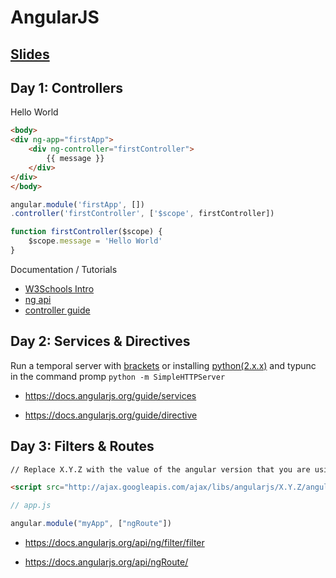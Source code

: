 # AngularJS

## <a href="https://github.com/HackYourFuture/AngularJS/tree/master/slides">Slides</a>

## Day 1: Controllers

Hello World

``` HTML
<body>
<div ng-app="firstApp">
	<div ng-controller="firstController">
		{{ message }}	
	</div>
</div>
</body>
```

``` javascript
angular.module('firstApp', [])
.controller('firstController', ['$scope', firstController])

function firstController($scope) {
	$scope.message = 'Hello World'
}
```

Documentation / Tutorials

* <a href="http://www.w3schools.com/angular/angular_intro.asp">W3Schools Intro</a>
* <a href="https://docs.angularjs.org/api/ng">ng api </a>
* <a href="https://docs.angularjs.org/guide/controller">controller guide</a>

## Day 2: Services & Directives

Run a temporal server with <a href="http://brackets.io/">brackets</a> or installing <a href="https://www.python.org/downloads/">python(2.x.x)</a> and typunc in the command promp ```python -m SimpleHTTPServer```

* <a href="https://docs.angularjs.org/guide/services">https://docs.angularjs.org/guide/services</a>

* <a href="https://docs.angularjs.org/guide/directive">https://docs.angularjs.org/guide/directive</a>

## Day 3: Filters & Routes

``` HTML
// Replace X.Y.Z with the value of the angular version that you are using

<script src="http://ajax.googleapis.com/ajax/libs/angularjs/X.Y.Z/angular-route.js" />
```

``` javascript
// app.js

angular.module("myApp", ["ngRoute"])
```

* <a href="https://docs.angularjs.org/api/ng/filter/filter">https://docs.angularjs.org/api/ng/filter/filter</a>

* <a href="https://docs.angularjs.org/api/ngRoute/">https://docs.angularjs.org/api/ngRoute/</a>